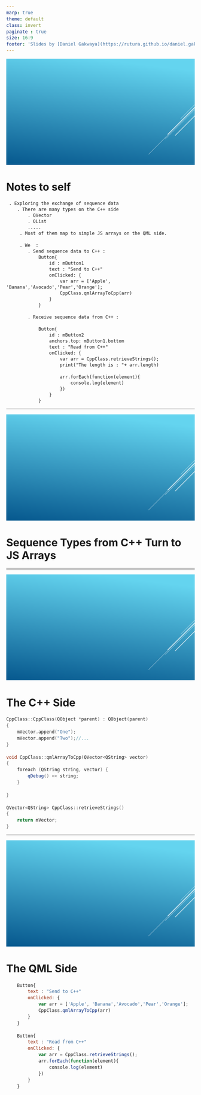 ```yaml
---
marp: true
theme: default
class: invert
paginate : true
size: 16:9
footer: 'Slides by [Daniel Gakwaya](https://rutura.github.io/daniel.gakwaya/) at [LearnQtGuide](https://www.learnqt.guide/)'
---
```

![bg](images/slide_background.png)
# Notes to self
     . Exploring the exchange of sequence data
        . There are many types on the C++ side
            . QVector
            . QList
            .....
         . Most of them map to simple JS arrays on the QML side.

         . We  :
            . Send sequence data to C++ :
                Button{
                    id : mButton1
                    text : "Send to C++"
                    onClicked: {
                        var arr = ['Apple', 'Banana','Avocado','Pear','Orange'];
                        CppClass.qmlArrayToCpp(arr)
                    }
                }

            . Receive sequence data from C++ :

                Button{
                    id : mButton2
                    anchors.top: mButton1.bottom
                    text : "Read from C++"
                    onClicked: {
                        var arr = CppClass.retrieveStrings();
                        print("The length is : "+ arr.length)

                        arr.forEach(function(element){
                            console.log(element)
                        })
                    }
                }
---
![bg](images/slide_background.png)
# Sequence Types from C++ Turn to JS Arrays

---
![bg](images/slide_background.png)
# The C++ Side
```c++
CppClass::CppClass(QObject *parent) : QObject(parent)
{
    mVector.append("One");
    mVector.append("Two");//...
}

void CppClass::qmlArrayToCpp(QVector<QString> vector)
{
    foreach (QString string, vector) {
        qDebug() << string;
    }

}

QVector<QString> CppClass::retrieveStrings()
{
    return mVector;
}
```


       
---
![bg](images/slide_background.png)
# The QML Side
```qml
    Button{
        text : "Send to C++"
        onClicked: {
            var arr = ['Apple', 'Banana','Avocado','Pear','Orange'];
            CppClass.qmlArrayToCpp(arr)
        }
    }

    Button{
        text : "Read from C++"
        onClicked: {
            var arr = CppClass.retrieveStrings();
            arr.forEach(function(element){
                console.log(element)
            })
        }
    }
```









